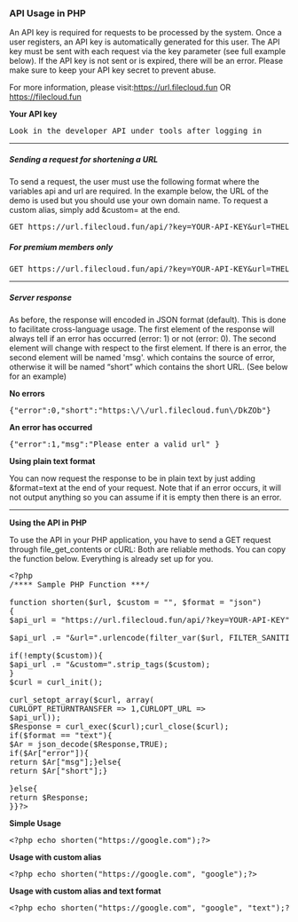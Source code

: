 ###  API Usage in PHP

An API key is required for requests to be processed by the system. Once a user registers, an API key is automatically generated for this user. The API key must be sent with each request via the key parameter (see full example below). If the API key is not sent or is expired, there will be an error. Please make sure to keep your API key secret to prevent abuse.

For more information, please visit:<https://url.filecloud.fun> OR <https://filecloud.fun>

**Your API key**

<pre class="code"><span>Look in the developer API under tools after logging in
</span></pre>

* * *

##### Sending a request for shortening a URL

To send a request, the user must use the following format where the variables api and url are required. In the example below, the URL of the demo is used but you should use your own domain name. To request a custom alias, simply add &amp;custom= at the end.

<pre class="code"><span>GET https://url.filecloud.fun/api/?key=YOUR-API-KEY&amp;url=THELONGURLTOBESHORTENED&amp;custom=CUSTOMALIAS</span></pre>

##### For premium members only

<pre class="code"><span>GET https://url.filecloud.fun/api/?key=YOUR-API-KEY&amp;url=THELONGURLTOBESHORTENED&amp;custom=CUSTOMALIAS&amp;type=REDIRECTYPE</span></pre>

* * *

##### Server response

As before, the response will encoded in JSON format (default). This is done to facilitate cross-language usage. The first element of the response will always tell if an error has occurred (error: 1) or not (error: 0). The second element will change with respect to the first element. If there is an error, the second element will be named 'msg'. which contains the source of error, otherwise it will be named “short” which contains the short URL. (See below for an example)

**No errors**

<pre class="code"><span>{</span><span class="m-x-4">"error":0,</span><span class="m-x-4">"short":"https:\/\/url.filecloud.fun\/DkZOb"</span><span>}</span></pre>

**An error has occurred**

<pre class="code"><span>{</span><span class="m-x-4">"error":1,</span><span class="m-x-4">"msg":"Please enter a valid url"</span><span> }</span></pre>

**Using plain text format**

You can now request the response to be in plain text by just adding &amp;format=text at the end of your request. Note that if an error occurs, it will not output anything so you can assume if it is empty then there is an error.

* * *

**Using the API in PHP**

To use the API in your PHP application, you have to send a GET request through file_get_contents or cURL: Both are reliable methods. You can copy the function below. Everything is already set up for you.

<pre class="code"><span>&lt;?php</span><span class="m-x-3">
/**** Sample PHP Function ***/
</span><span class="m-x-3">
function shorten($url, $custom = "", $format = "json") 
{ </span><span class="m-x-4">
$api_url = "https://url.filecloud.fun/api/?key=YOUR-API-KEY";
</span><span class="m-x-4">
$api_url .= "&amp;url=".urlencode(filter_var($url, FILTER_SANITIZE_URL));
</span><span class="m-x-4">
if(!empty($custom)){</span><span class="m-x-5">
$api_url .= "&amp;custom=".strip_tags($custom);
</span><span class="m-x-4">}</span><span class="m-x-4">
$curl = curl_init();</span>
<span class="m-x-4">
curl_setopt_array($curl, array(</span><span class="m-x-5">
CURLOPT_RETURNTRANSFER =&gt; 1,</span><span class="m-x-5">CURLOPT_URL =&gt;
$api_url</span><span class="m-x-4">));</span><span class="m-x-4">
$Response = curl_exec($curl);</span><span class="m-x-4">curl_close($curl);
<span class="m-x-3"></span><span class="m-x-4">if($format == "text"){
</span><span class="m-x-5">$Ar = json_decode($Response,TRUE);
</span><span class="m-x-5">if($Ar["error"]){</span><span class="m-x-6">
return $Ar["msg"];</span><span class="m-x-5">}else{</span><span class="m-x-6">
return $Ar["short"];</span><span class="m-x-5">}</span><span class="m-x-4">
    
}else{
</span><span class="m-x-5">return $Response;
</span><span class="m-x-4">}</span><span class="m-x-3">}</span><span>?&gt;</span></span></pre>

**Simple Usage**

<pre class="code"><span>&lt;?php</span><span class="m-x-4"> echo shorten("https://google.com");</span><span>?&gt;</span></pre>

**Usage with custom alias**

<pre class="code"><span>&lt;?php</span><span class="m-x-4"> echo shorten("https://google.com", "google");</span><span>?&gt;</span></pre>

**Usage with custom alias and text format**

<pre class="code"><span>&lt;?php</span><span class="m-x-4"> echo shorten("https://google.com", "google", "text");</span><span>?&gt;</span></pre>
</div>
